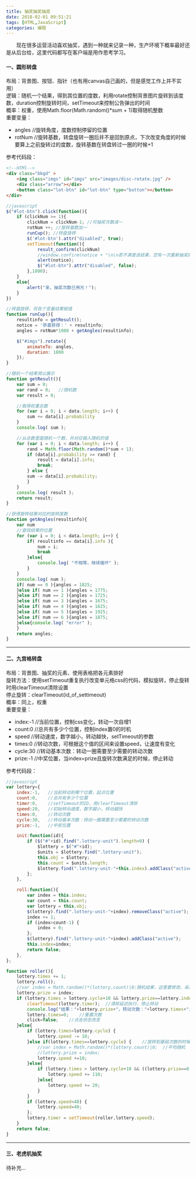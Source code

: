 ```yaml
---
title: 抽奖抽奖抽奖
date: 2018-02-01 09:51:21
tags: [HTML,JavaScript]
categories: 编程
---
```

　　现在很多运营活动喜欢抽奖，遇到一种就来记录一种，生产环境下概率最好还是从后台给，这里代码都写在客户端是用作思考学习。
#### 一、圆形转盘
布局：背景图、按钮、指针（也有用canvas自己画的，但是感觉工作上并不实用）  
逻辑：随机一个结果，得到其位置的度数，利用rotate控制背景图片旋转到该度数，duration控制旋转时间，setTimeout来控制公告弹出的时间  
概率：权重，使用Math.floor(Math.random()*sum + 1)取得随机整数<!--more-->  
重要变量：  

+ angles //旋转角度，度数控制停留的位置  
+ rotNum //旋转基数，转盘旋转一圈后并不是回到原点，下次改变角度的时候要算上之前旋转过的度数，旋转基数在转盘转过一圈的时候+1  

参考代码段：
```html
<!--HTMl-->
<div class="bkgd" >
	<img class="imgs" id="imgs" src="images/disc-rotate.jpg" />
	<div class="arrow"></div>
	<button class="lot-btn" id="lot-btn" type="button"></button>
</div>
```
```javascript
//javascript
$("#lot-btn").click(function(){
    if (clickNum >= 1){
		clickNum = clickNum-1; //可抽奖次数减一
		rotNum ++; //旋转基数加一
		runCup(); //转盘旋转
		$('#lot-btn').attr("disabled", true);
		setTimeout(function(){
			result_confirm(clickNum)
			//window.confirm(notice + "\n\n若不满意该结果，您有一次重新抽奖的机会，是否重抽？" ); 
			alert(notice);
			$("#lot-btn").attr("disabled", false);
		},1800);
	}
	else{
		alert("亲，抽奖次数已用光！");
	}
})

//转盘旋转，将各个变量结果赋值
function runCup(){
	resultinfo = getResult();
	notice = '恭喜获得：' + resultinfo;
	angles = rotNum*1080 + getAngles(resultinfo);

	$("#imgs").rotate({
		animateTo: angles,
		duration: 1800
	});
}

//随机一个结果用以展示
function getResult(){
	var sum = 0;
	var rand = 0;	//随机数
	var result = 0;

	//取得权重总数
	for (var i = 0; i < data.length; i++) {
		sum += data[i].probability
	}
	console.log( sum );

	//从总数里面随机一个数，并对应输入随机的值
	for (var i = 0; i < data.length; i++) {
		rand = Math.floor(Math.random()*sum + 1);	
		if (data[i].probability >= rand) {
			result = data[i].info;
			break;
		} else {
		sum -= data[i].probability;
		}
	}
	console.log( result );
	return result;
}

//获得旋转结果对应的旋转度数
function getAngles(resultinfo){
	var num
	//查找结果的位置
	for (var i = 0; i < data.length; i++) {
		if( resultinfo == data[i].info ){
			num = i;
			break
		}else{
			console.log( "不相等，继续循环" );
		}
	}
	console.log( num );
	if( num == 0 ){angles = 1825;
	}else if( num == 1 ){angles = 1775;
	}else if( num == 2 ){angles = 1725;
	}else if( num == 3 ){angles = 1675;
	}else if( num == 4 ){angles = 1625;
	}else if( num == 5 ){angles = 1925;
	}else if( num == 6 ){angles = 1875;
	}else{console.log( "error" );
	}
	return angles;
}
```

---
#### 二、九宫格转盘
布局：背景图、抽奖的元素、使用表格把各元素排好  
旋转方法：使用setTimeout重复执行改变单元格css的代码，模拟旋转，停止旋转时用clearTimeout清除设置  
停止旋转：clearTimeout(id_of_settimeout)  
概率：同上，权重  
重要变量：  

+ index:-1 //当前位置，控制css变化，转动一次自增1
+ count:0 //总共有多少个位置，控制index置0的时机
+ speed //转动速度，数字越小，转动越快，setTimeout的参数
+ times:0 //转动次数，可根据这个值的区间来设置speed，让速度有变化
+ cycle:30 //转动基本次数：转动一圈需要至少需要的转动次数
+ prize:-1 //中奖位置，当index=prize且旋转次数满足的时候，停止转动

参考代码段： 
```javascript
//javascript
var lottery={  
	index:-1,	//当前转动到哪个位置，起点位置
	count:0,	//总共有多少个位置
	timer:0,	//setTimeout的ID，用clearTimeout清除
	speed:20,	//初始转动速度，数字越小，转动越快
	times:0,	//转动次数
	cycle:30,	//转动基本次数：转动一圈需要至少需要的转动次数
	prize:-1,	//中奖位置

	init:function(id){
		if ($("#"+id).find(".lottery-unit").length>0) {
			$lottery = $("#"+id);
			$units = $lottery.find(".lottery-unit");
			this.obj = $lottery;
			this.count = $units.length;
			$lottery.find(".lottery-unit-"+this.index).addClass("active");
		};
	},

	roll:function(){
		var index = this.index;
		var count = this.count;
		var lottery = this.obj;
		$(lottery).find(".lottery-unit-"+index).removeClass("active");
		index += 1;
		if (index>count-1) {
			index = 0;
		};
		$(lottery).find(".lottery-unit-"+index).addClass("active");
		this.index=index;
		return false;
	},
};

function roller(){
	lottery.times += 1;
	lottery.roll();
	//var index = Math.random()*(lottery.count)|0;随机结果，这里要修改，采用圆形转盘的方式
	lottery.prize = index;
	if (lottery.times > lottery.cycle+10 && lottery.prize==lottery.index) {	//转动次数大于基本次数的时候，停止转动
		clearTimeout(lottery.timer);  //清除延迟执行，停止转动
		console.log("结果："+lottery.prize+"，转动次数："+lottery.times+"，转动速度："+lottery.speed);
		lottery.times=0;	//重置次数
		click=false;	//点击状态改变
	}else{
		if (lottery.times<lottery.cycle) {
			lottery.speed -= 10;
		}else if(lottery.times==lottery.cycle) {	//旋转到基础次数的时候，进行抽奖（这里我把抽奖时机提前了，这个代码注释掉了）
			//var index = Math.random()*(lottery.count)|0;	//平均随机
			//lottery.prize = index;
			lottery.speed +=10;	
		}else{
			if (lottery.times > lottery.cycle+10 && ((lottery.prize==0 && lottery.index==7) || lottery.prize==lottery.index+1)) {
				lottery.speed += 110;
			}else{
				lottery.speed += 20;
			}
		}
		if (lottery.speed<40) {
			lottery.speed=40;
		};
		lottery.timer = setTimeout(roller,lottery.speed);
	}
	return false;
}
```

---
#### 三、老虎机抽奖
待补充...